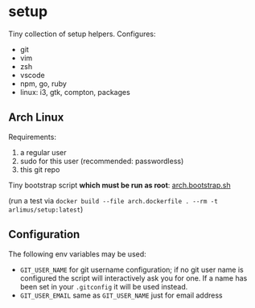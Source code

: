 # setup

Tiny collection of setup helpers. Configures:

* git
* vim
* zsh
* vscode
* npm, go, ruby
* linux: i3, gtk, compton, packages


## Arch Linux

Requirements:
1. a regular user
2. sudo for this user (recommended: passwordless)
3. this git repo

Tiny bootstrap script **which must be run as root**: [arch.bootstrap.sh](arch.bootstrap.sh)

(run a test via `docker build --file arch.dockerfile . --rm -t arlimus/setup:latest`)


## Configuration

The following env variables may be used:

* `GIT_USER_NAME` for git username configuration; if no git user name is configured the script will interactively ask you for one. If a name has been set in your `.gitconfig` it will be used instead.
* `GIT_USER_EMAIL` same as `GIT_USER_NAME` just for email address